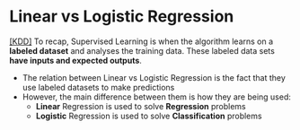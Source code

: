 # Linear vs Logistic Regression
[[KDD]](https://www.kdnuggets.com/2022/03/linear-logistic-regression-succinct-explanation.html#:~:text=Linear%20Regression%20and%20Logistic%20Regression,used%20to%20solve%20Classification%20problems.) To recap, Supervised Learning is when the algorithm learns on a **labeled dataset** and analyses the training data. These labeled data sets **have inputs and expected outputs**.
- The relation between Linear vs Logistic Regression is the fact that they use labeled datasets to make predictions
- However, the main difference between them is how they are being used:
  - **Linear** Regression is used to solve **Regression** problems
  - **Logistic** Regression is used to solve **Classification** problems

